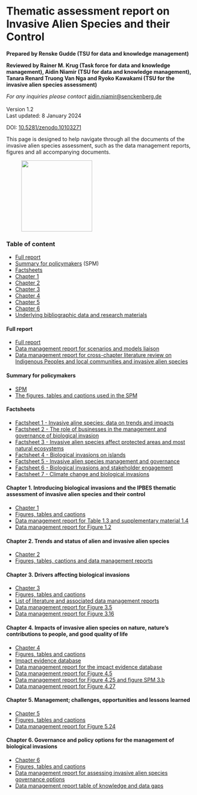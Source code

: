# Thematic assessment report on Invasive Alien Species and their Control

**Prepared by Renske Gudde (TSU for data and knowledge management)**

**Reviewed by Rainer M. Krug (Task force for data and knowledge management), Aidin Niamir (TSU for data and knowledge management), Tanara Renard Truong Van Nga and Ryoko Kawakami (TSU for the invasive alien species assessment)**

_For any inquiries please contact_ [aidin.niamir@senckenberg.de](mailto:aidin.niamir@senckenberg.de)\
\
Version 1.2\
Last updated: 8 January 2024

DOI: [10.5281/zenodo.10103271](https://zenodo.org/doi/10.5281/zenodo.10103271)

This page is designed to help navigate through all the documents of the invasive alien species assessment, such as the data management reports, figures and all accompanying documents.

<figure><img src="../../.gitbook/assets/2023 COVER_ASSESSMENT_IAS_V8_FINAL.jpg" alt="" width="188"><figcaption></figcaption></figure>

### Table of content

* [Full report](invasive-alien-species-assessment-report.md#full-report)
* [Summary for policymakers](invasive-alien-species-assessment-report.md#summary-for-policymakers) (SPM)
* [Factsheets](invasive-alien-species-assessment-report.md#factsheets)
* [Chapter 1](invasive-alien-species-assessment-report.md#chapter-1.-introducing-biological-invasions-and-the-ipbes-thematic-assessment-of-invasive-alien-spec)
* [Chapter 2](invasive-alien-species-assessment-report.md#chapter-2.-trends-and-status-of-alien-and-invasive-alien-species)
* [Chapter 3](invasive-alien-species-assessment-report.md#chapter-3.-drivers-affecting-biological-invasions)
* [Chapter 4](invasive-alien-species-assessment-report.md#chapter-4.-impacts-of-invasive-alien-species-on-nature-natures-contributions-to-people-and-good-qual)
* [Chapter 5](invasive-alien-species-assessment-report.md#chapter-5.-management-challenges-opportunities-and-lessons-learned)
* [Chapter 6](invasive-alien-species-assessment-report.md#chapter-6.-governance-and-policy-options-for-the-management-of-biological-invasions)
* [Underlying bibliographic data and research materials](https://www.zotero.org/groups/2352922/ipbes\_invasive\_alien\_species\_assessment)

#### **Full report**

* [Full report](https://doi.org/10.5281/zenodo.7430682)
* [Data management report for scenarios and models liaison](https://doi.org/10.5281/zenodo.5706520)
* [Data management report for cross-chapter literature review on Indigenous Peoples and local communities and invasive alien species](https://doi.org/10.5281/zenodo.5760266)

#### **Summary for policymakers**

* [SPM](https://doi.org/10.5281/zenodo.7430692)
* [The figures, tables and captions used in the SPM](https://doi.org/10.5281/zenodo.8045527)

#### **Factsheets**

* [Factsheet 1 - Invasive aline species: data on trends and impacts](https://zenodo.org/doi/10.5281/zenodo.10057013)
* [Factsheet 2 - The role of businesses in the management and governance of biological invasion](https://zenodo.org/doi/10.5281/zenodo.10057025)
* [Factsheet 3 - Invasive alien species affect protected areas and most natural ecosystems](https://zenodo.org/doi/10.5281/zenodo.10057029)
* [Factsheet 4 - Biological invasions on islands](https://zenodo.org/doi/10.5281/zenodo.10057031)
* [Factsheet 5 - Invasive alien species management and governance](https://zenodo.org/doi/10.5281/zenodo.10057035)
* [Factsheet 6 - Biological invasions and stakeholder engagement](https://zenodo.org/doi/10.5281/zenodo.10057037)
* [Factsheet 7 - Climate change and biological invasions](https://zenodo.org/doi/10.5281/zenodo.10408375)

#### **Chapter 1. Introducing biological invasions and the IPBES thematic assessment of invasive alien species and their control**

* [Chapter 1](https://doi.org/10.5281/zenodo.7430723)
* [Figures, tables and captions](https://doi.org/10.5281/zenodo.8041593)
* [Data management report for Table 1.3 and supplementary material 1.4](https://doi.org/10.5281/zenodo.5518254)
* [Data management report for Figure 1.2](https://doi.org/10.5281/zenodo.7560099)

#### **Chapter 2. Trends and status of alien and invasive alien species**

* [Chapter 2](https://doi.org/10.5281/zenodo.7430725)
* [Figures, tables, captions and data management reports](https://doi.org/10.5281/zenodo.7615582)

#### **Chapter 3. Drivers affecting biological invasions**

* [Chapter 3](https://doi.org/10.5281/zenodo.7430727)
* [Figures, tables and captions](https://doi.org/10.5281/zenodo.8045887)
* [List of literature and associated data management reports](https://doi.org/10.5281/zenodo.5529309)
* [Data management report for Figure 3.5](http://doi.org/10.5281/zenodo.7861123)
* [Data management report for Figure 3.16](http://doi.org/10.5281/zenodo.7861139)

#### **Chapter 4. Impacts of invasive alien species on nature, nature’s contributions to people, and good quality of life**

* [Chapter 4](https://doi.org/10.5281/zenodo.7430731)
* [Figures, tables and captions](https://doi.org/10.5281/zenodo.8046326)
* [Impact evidence database](https://doi.org/10.5281/zenodo.5706616)
* [Data management report for the impact evidence database](https://doi.org/10.5281/zenodo.5766069)
* [Data management report for Figure 4.5](https://doi.org/10.5281/zenodo.5762737)
* [Data management report for Figure 4.25 and figure SPM 3.b](https://doi.org/10.5281/zenodo.7857828)
* [Data management report for Figure 4.27](https://doi.org/10.5281/zenodo.8231570)

#### **Chapter 5. Management; challenges, opportunities and lessons learned**

* [Chapter 5](https://doi.org/10.5281/zenodo.7430733)
* [Figures, tables and captions](https://doi.org/10.5281/zenodo.8046424)
* [Data management report for Figure 5.24](https://doi.org/10.5281/zenodo.7858651)

#### **Chapter 6. Governance and policy options for the management of biological invasions**

* [Chapter 6](https://doi.org/10.5281/zenodo.7430747)
* [Figures, tables and captions](https://doi.org/10.5281/zenodo.8046442)
* [Data management report for assessing invasive alien species governance options](https://doi.org/10.5281/zenodo.5762739)
* [Data management report table of knowledge and data gaps](https://doi.org/10.5281/zenodo.7840018)
